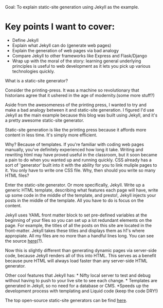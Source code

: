 
Goal: To explain static-site generation using Jekyll as the example.

Key points I want to cover:
===========================

* Define Jekyll
* Explain what Jekyll can do (generate web pages)
* Explain the generation of web pages via bad analogy
* Compare Jekyll to other frameworks like Express and Flask/Django
* Wrap up with the moral of the story: learning general underlying principles
is useful to web development as it lets you pick up various technologies quickly. 

What is a static-site generator?

Consider the printing-press. It was a machine so revolutionary that historians
agree that it ushered in the age of modernity.(some more stuff?)

Aside from the awesomeness of the printing press, I wanted to try and make a bad
analogy between it and static-site generation. I figured I'd use Jekyll as the
main example because this blog was built using Jekyll, and it's a pretty 
awesome static-site generator.

Static-site generation is like the printing press because it affords more content
in less time. It's simply more efficient.

Why? Because of templates. If you're familiar with coding web pages manually, you've
definitely experienced how long it take. Writing and rewriting html may have proved
useful in the classroom, but it soon became a pain to do when you wanted up
and running quickly. CSS already has a sort of 'generator' built into it with the ability
for you to link muliple pages to it. You only have to write one CSS file. Why, then
should you write so many HTML files?

Enter the static-site generator. Or more specifically, Jekyll. Write up a generic HTML
template, describing what features each page will have, write up some code in the middle
of the template, and presto!, Jekyll injects your posts in the middle of the template.
All you have to do is focus on the content.

Jekyll uses YAML front matter block to set pre-defined variables at the beginning of your
files so you can set up a lot redundant elements on the page. For example, the titles of all
the posts on this site are located in the front-matter. Jekyll takes these titles and displays
them as h1's where appropiate. All my files are no more than a handful lines long. You can 
see the source [here](https://github.io/dvrico)(?).

Now this is slightly different than generating dynamic pages via server-side code, because
Jekyll renders all of this into HTML. This serves as a benefit because pure HTML will always
load faster than any server-side HTML generator.

Other cool features that Jekyll has:
    * Nifty local server to test and debug without having to push to your live site to see 
    each change.
    * Templates are generated in Jekyll, so no need for a database or CMS.
    *Speeds up the development process with templating and Liquid code (keep the code DRY!)

The top open-source static-site generators can be find [here](https://www.staticgen.com/).




